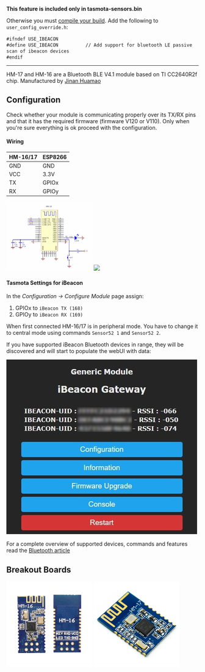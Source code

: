 **This feature is included only in tasmota-sensors.bin** 

Otherwise you must [compile your build](compile-your-build). Add the following to `user_config_override.h`:

```
#ifndef USE_IBEACON
#define USE_IBEACON          // Add support for bluetooth LE passive scan of ibeacon devices 
#endif
```
----

HM-17 and HM-16 are a Bluetooth BLE V4.1 module based on TI CC2640R2f chip. Manufactured by [Jinan Huamao](http://www.jnhuamao.cn/bluetooth.asp) 


## Configuration
Check whether your module is communicating properly over its TX/RX pins and that it has the required firmware (firmware V120 or V110). Only when you're sure everything is ok proceed with the configuration.

#### Wiring
| HM-16/17   | ESP8266 |
|---|---|
|GND   |GND   
|VCC   |3.3V
|TX   | GPIOx
|RX   | GPIOy

<img src="/_media/hm-16_pinout.jpg" width=225> <img src="../../_media/hm-17_pinout.jpg" width=225>

#### Tasmota Settings for iBeacon

In the _Configuration -> Configure Module_ page assign:
1. GPIOx to `iBeacon TX (168)`
2. GPIOy to `iBeacon RX (169)`

When first connected HM-16/17 is in peripheral mode. You have to change it to central mode using commands `Sensor52 1` and `Sensor52 2`.

If you have supported iBeacon Bluetooth devices in range, they will be discovered and will start to populate the webUI with data:

![Showing data](../_media/ibeacon_success.jpg)

For a complete overview of supported devices, commands and features read the [Bluetooth article](/Bluetooth#iBeacon)

## Breakout Boards
<img src="../_media/peripherals/hm-16.jpg" width=225> <img src="../_media/peripherals/hm-17.jpg" width=225>
